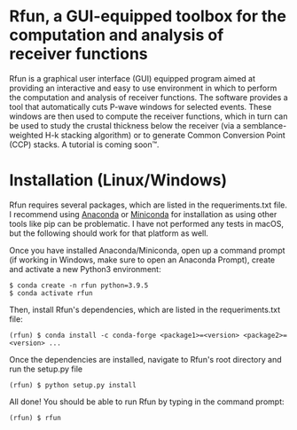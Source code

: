 # Rfun, a GUI-equipped toolbox for the computation and analysis of receiver functions
Rfun is a graphical user interface (GUI) equipped program aimed at providing an interactive and easy to use environment in
which to perform the computation and analysis of receiver functions. The software provides a tool that automatically cuts P-wave
windows for selected events. These windows are then used to compute the receiver functions, which in turn can be used to study
the crustal thickness below the receiver (via a semblance-weighted H-k stacking algorithm) or to generate Common Conversion Point
(CCP) stacks. A tutorial is coming soon™.

# Installation (Linux/Windows)
Rfun requires several packages, which are listed in the requeriments.txt file. I recommend using [Anaconda](https://www.anaconda.com/products/individual#Downloads)
or [Miniconda](https://docs.conda.io/en/latest/miniconda.html/) for installation as using other tools like pip can be problematic. I have not performed any tests
in macOS, but the following should work for that platform as well.

Once you have installed Anaconda/Miniconda, open up a command prompt (if working in Windows, make sure to open an Anaconda Prompt), create and activate a new Python3
environment:
```
$ conda create -n rfun python=3.9.5
$ conda activate rfun
```
Then, install Rfun's dependencies, which are listed in the requeriments.txt file:
```
(rfun) $ conda install -c conda-forge <package1>=<version> <package2>=<version> ...
```
Once the dependencies are installed, navigate to Rfun's root directory and run the setup.py file
```
(rfun) $ python setup.py install
```
All done! You should be able to run Rfun by typing in the command prompt:
```
(rfun) $ rfun
```
